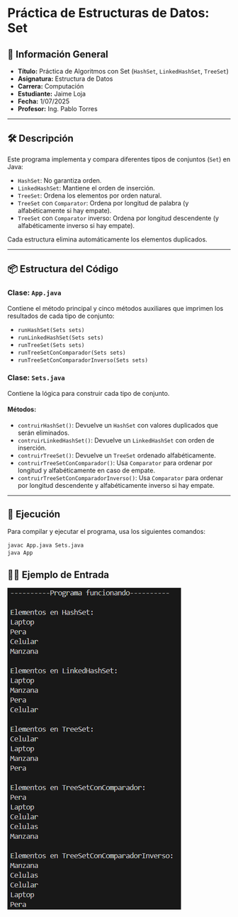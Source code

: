 # Práctica de Estructuras de Datos: Set

## 📌 Información General

- **Título:** Práctica de Algoritmos con Set (`HashSet`, `LinkedHashSet`, `TreeSet`)
- **Asignatura:** Estructura de Datos  
- **Carrera:** Computación  
- **Estudiante:** Jaime Loja  
- **Fecha:** 1/07/2025  
- **Profesor:** Ing. Pablo Torres  

---

## 🛠️ Descripción

Este programa implementa y compara diferentes tipos de conjuntos (`Set`) en Java:

- `HashSet`: No garantiza orden.
- `LinkedHashSet`: Mantiene el orden de inserción.
- `TreeSet`: Ordena los elementos por orden natural.
- `TreeSet` con `Comparator`: Ordena por longitud de palabra (y alfabéticamente si hay empate).
- `TreeSet` con `Comparator` inverso: Ordena por longitud descendente (y alfabéticamente inverso si hay empate).

Cada estructura elimina automáticamente los elementos duplicados.

---

## 📦 Estructura del Código

### Clase: `App.java`
Contiene el método principal y cinco métodos auxiliares que imprimen los resultados de cada tipo de conjunto:

- `runHashSet(Sets sets)`
- `runLinkedHashSet(Sets sets)`
- `runTreeSet(Sets sets)`
- `runTreeSetConComparador(Sets sets)`
- `runTreeSetConComparadorInverso(Sets sets)`

### Clase: `Sets.java`
Contiene la lógica para construir cada tipo de conjunto.

#### Métodos:

- `contruirHashSet()`: Devuelve un `HashSet` con valores duplicados que serán eliminados.
- `contruirLinkedHashSet()`: Devuelve un `LinkedHashSet` con orden de inserción.
- `contruirTreeSet()`: Devuelve un `TreeSet` ordenado alfabéticamente.
- `contruirTreeSetConComparador()`: Usa `Comparator` para ordenar por longitud y alfabéticamente en caso de empate.
- `contruirTreeSetConComparadorInverso()`: Usa `Comparator` para ordenar por longitud descendente y alfabéticamente inverso si hay empate.

---

## 🚀 Ejecución

Para compilar y ejecutar el programa, usa los siguientes comandos:

```bash
javac App.java Sets.java
java App
```
## 🧑‍💻 Ejemplo de Entrada

![alt text](image.png)